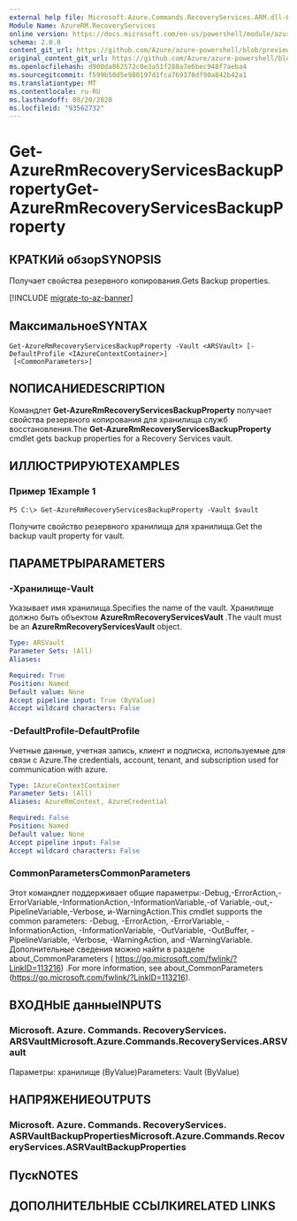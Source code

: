 ```yaml
---
external help file: Microsoft.Azure.Commands.RecoveryServices.ARM.dll-Help.xml
Module Name: AzureRM.RecoveryServices
online version: https://docs.microsoft.com/en-us/powershell/module/azurerm.recoveryservices/get-azurermrecoveryservicesbackupproperty
schema: 2.0.0
content_git_url: https://github.com/Azure/azure-powershell/blob/preview/src/ResourceManager/RecoveryServices/Commands.RecoveryServices/help/Get-AzureRmRecoveryServicesBackupProperty.md
original_content_git_url: https://github.com/Azure/azure-powershell/blob/preview/src/ResourceManager/RecoveryServices/Commands.RecoveryServices/help/Get-AzureRmRecoveryServicesBackupProperty.md
ms.openlocfilehash: d900da862572c0e3a51f288a7e6bec948f7aeba4
ms.sourcegitcommit: f599b50d5e980197d1fca769378df90a842b42a1
ms.translationtype: MT
ms.contentlocale: ru-RU
ms.lasthandoff: 08/20/2020
ms.locfileid: "93562732"
---
```

# <span data-ttu-id="7325b-101">Get-AzureRmRecoveryServicesBackupProperty</span><span class="sxs-lookup"><span data-stu-id="7325b-101">Get-AzureRmRecoveryServicesBackupProperty</span></span>

## <span data-ttu-id="7325b-102">КРАТКИй обзор</span><span class="sxs-lookup"><span data-stu-id="7325b-102">SYNOPSIS</span></span>
<span data-ttu-id="7325b-103">Получает свойства резервного копирования.</span><span class="sxs-lookup"><span data-stu-id="7325b-103">Gets Backup properties.</span></span>

[!INCLUDE [migrate-to-az-banner](../../includes/migrate-to-az-banner.md)]

## <span data-ttu-id="7325b-104">Максимальное</span><span class="sxs-lookup"><span data-stu-id="7325b-104">SYNTAX</span></span>

```
Get-AzureRmRecoveryServicesBackupProperty -Vault <ARSVault> [-DefaultProfile <IAzureContextContainer>]
 [<CommonParameters>]
```

## <span data-ttu-id="7325b-105">NОПИСАНИЕ</span><span class="sxs-lookup"><span data-stu-id="7325b-105">DESCRIPTION</span></span>
<span data-ttu-id="7325b-106">Командлет **Get-AzureRmRecoveryServicesBackupProperty** получает свойства резервного копирования для хранилища служб восстановления.</span><span class="sxs-lookup"><span data-stu-id="7325b-106">The **Get-AzureRmRecoveryServicesBackupProperty** cmdlet gets backup properties for a Recovery Services vault.</span></span>

## <span data-ttu-id="7325b-107">ИЛЛЮСТРИРУЮТ</span><span class="sxs-lookup"><span data-stu-id="7325b-107">EXAMPLES</span></span>

### <span data-ttu-id="7325b-108">Пример 1</span><span class="sxs-lookup"><span data-stu-id="7325b-108">Example 1</span></span>
```
PS C:\> Get-AzureRmRecoveryServicesBackupProperty -Vault $vault
```

<span data-ttu-id="7325b-109">Получите свойство резервного хранилища для хранилища.</span><span class="sxs-lookup"><span data-stu-id="7325b-109">Get the backup vault property for vault.</span></span>

## <span data-ttu-id="7325b-110">ПАРАМЕТРЫ</span><span class="sxs-lookup"><span data-stu-id="7325b-110">PARAMETERS</span></span>

### <span data-ttu-id="7325b-111">-Хранилище</span><span class="sxs-lookup"><span data-stu-id="7325b-111">-Vault</span></span>
<span data-ttu-id="7325b-112">Указывает имя хранилища.</span><span class="sxs-lookup"><span data-stu-id="7325b-112">Specifies the name of the vault.</span></span>
<span data-ttu-id="7325b-113">Хранилище должно быть объектом **AzureRmRecoveryServicesVault** .</span><span class="sxs-lookup"><span data-stu-id="7325b-113">The vault must be an **AzureRmRecoveryServicesVault** object.</span></span>

```yaml
Type: ARSVault
Parameter Sets: (All)
Aliases:

Required: True
Position: Named
Default value: None
Accept pipeline input: True (ByValue)
Accept wildcard characters: False
```

### <span data-ttu-id="7325b-114">-DefaultProfile</span><span class="sxs-lookup"><span data-stu-id="7325b-114">-DefaultProfile</span></span>
<span data-ttu-id="7325b-115">Учетные данные, учетная запись, клиент и подписка, используемые для связи с Azure.</span><span class="sxs-lookup"><span data-stu-id="7325b-115">The credentials, account, tenant, and subscription used for communication with azure.</span></span>

```yaml
Type: IAzureContextContainer
Parameter Sets: (All)
Aliases: AzureRmContext, AzureCredential

Required: False
Position: Named
Default value: None
Accept pipeline input: False
Accept wildcard characters: False
```

### <span data-ttu-id="7325b-116">CommonParameters</span><span class="sxs-lookup"><span data-stu-id="7325b-116">CommonParameters</span></span>
<span data-ttu-id="7325b-117">Этот командлет поддерживает общие параметры:-Debug,-ErrorAction,-ErrorVariable,-InformationAction,-InformationVariable,-of Variable,-out,-PipelineVariable,-Verbose, и-WarningAction.</span><span class="sxs-lookup"><span data-stu-id="7325b-117">This cmdlet supports the common parameters: -Debug, -ErrorAction, -ErrorVariable, -InformationAction, -InformationVariable, -OutVariable, -OutBuffer, -PipelineVariable, -Verbose, -WarningAction, and -WarningVariable.</span></span> <span data-ttu-id="7325b-118">Дополнительные сведения можно найти в разделе about_CommonParameters ( https://go.microsoft.com/fwlink/?LinkID=113216) .</span><span class="sxs-lookup"><span data-stu-id="7325b-118">For more information, see about_CommonParameters (https://go.microsoft.com/fwlink/?LinkID=113216).</span></span>

## <span data-ttu-id="7325b-119">ВХОДНЫЕ данные</span><span class="sxs-lookup"><span data-stu-id="7325b-119">INPUTS</span></span>

### <span data-ttu-id="7325b-120">Microsoft. Azure. Commands. RecoveryServices. ARSVault</span><span class="sxs-lookup"><span data-stu-id="7325b-120">Microsoft.Azure.Commands.RecoveryServices.ARSVault</span></span>
<span data-ttu-id="7325b-121">Параметры: хранилище (ByValue)</span><span class="sxs-lookup"><span data-stu-id="7325b-121">Parameters: Vault (ByValue)</span></span>

## <span data-ttu-id="7325b-122">НАПРЯЖЕНИЕ</span><span class="sxs-lookup"><span data-stu-id="7325b-122">OUTPUTS</span></span>

### <span data-ttu-id="7325b-123">Microsoft. Azure. Commands. RecoveryServices. ASRVaultBackupProperties</span><span class="sxs-lookup"><span data-stu-id="7325b-123">Microsoft.Azure.Commands.RecoveryServices.ASRVaultBackupProperties</span></span>

## <span data-ttu-id="7325b-124">Пуск</span><span class="sxs-lookup"><span data-stu-id="7325b-124">NOTES</span></span>

## <span data-ttu-id="7325b-125">ДОПОЛНИТЕЛЬНЫЕ ССЫЛКИ</span><span class="sxs-lookup"><span data-stu-id="7325b-125">RELATED LINKS</span></span>
